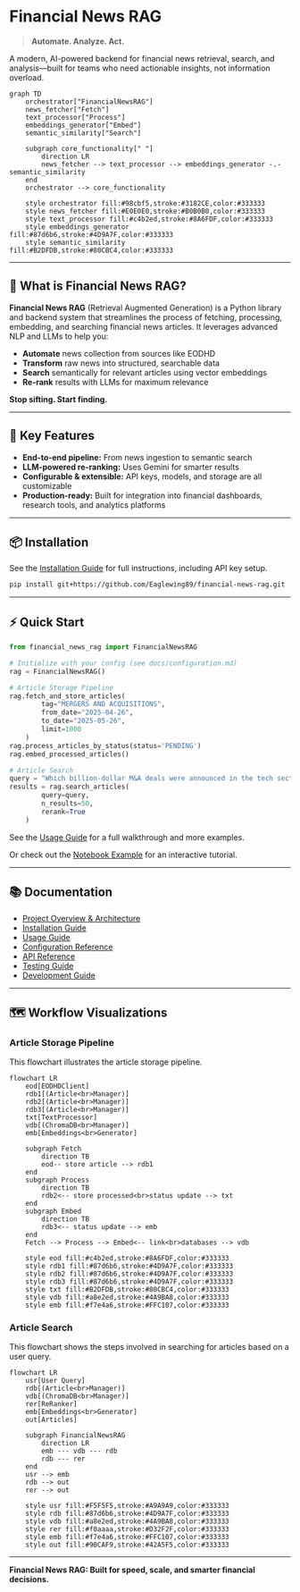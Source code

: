 # Financial News RAG

> **Automate. Analyze. Act.**

A modern, AI-powered backend for financial news retrieval, search, and analysis—built for teams who need actionable insights, not information overload.

```mermaid
graph TD
    orchestrator["FinancialNewsRAG"]
    news_fetcher["Fetch"]
    text_processor["Process"]
    embeddings_generator["Embed"]
    semantic_similarity["Search"]

    subgraph core_functionality[" "]
        direction LR
        news_fetcher --> text_processor --> embeddings_generator -.- semantic_similarity
    end
    orchestrator --> core_functionality

    style orchestrator fill:#98cbf5,stroke:#3182CE,color:#333333
    style news_fetcher fill:#E0E0E0,stroke:#B0B0B0,color:#333333
    style text_processor fill:#c4b2ed,stroke:#8A6FDF,color:#333333
    style embeddings_generator fill:#87d6b6,stroke:#4D9A7F,color:#333333
    style semantic_similarity fill:#B2DFDB,stroke:#80CBC4,color:#333333
```

---

## 🚀 What is Financial News RAG?

**Financial News RAG** (Retrieval Augmented Generation) is a Python library and backend system that streamlines the process of fetching, processing, embedding, and searching financial news articles. It leverages advanced NLP and LLMs to help you:

- **Automate** news collection from sources like EODHD
- **Transform** raw news into structured, searchable data
- **Search** semantically for relevant articles using vector embeddings
- **Re-rank** results with LLMs for maximum relevance

**Stop sifting. Start finding.**

---

## 🔑 Key Features

- **End-to-end pipeline:** From news ingestion to semantic search
- **LLM-powered re-ranking:** Uses Gemini for smarter results
- **Configurable & extensible:** API keys, models, and storage are all customizable
- **Production-ready:** Built for integration into financial dashboards, research tools, and analytics platforms

---

## 📦 Installation

See the [Installation Guide](docs/installation.md) for full instructions, including API key setup.

```bash
pip install git+https://github.com/Eaglewing89/financial-news-rag.git
```

---

## ⚡ Quick Start

```python
from financial_news_rag import FinancialNewsRAG

# Initialize with your config (see docs/configuration.md)
rag = FinancialNewsRAG()

# Article Storage Pipeline
rag.fetch_and_store_articles(
        tag="MERGERS AND ACQUISITIONS", 
        from_date="2025-04-26", 
        to_date="2025-05-26", 
        limit=1000
    )
rag.process_articles_by_status(status='PENDING')
rag.embed_processed_articles()

# Article Search
query = "Which billion-dollar M&A deals were announced in the tech sector in the last 30 days, and what were the valuation multiples?"
results = rag.search_articles(
        query=query, 
        n_results=50,
        rerank=True
    )
```

See the [Usage Guide](./docs/usage_guide.md) for a full walkthrough and more examples.

Or check out the [Notebook Example](./examples/financial_news_rag_example.ipynb) for an interactive tutorial. 

---

## 📚 Documentation

- [Project Overview & Architecture](./docs/index.md)
- [Installation Guide](./docs/installation.md)
- [Usage Guide](./docs/usage_guide.md)
- [Configuration Reference](./docs/configuration.md)
- [API Reference](./docs/api_reference/index.md)
- [Testing Guide](./docs/testing.md)
- [Development Guide](./docs/development.md)

---

## 🗺️ Workflow Visualizations

### Article Storage Pipeline

This flowchart illustrates the article storage pipeline.

```mermaid
flowchart LR
    eod[EODHDClient]
    rdb1[(Article<br>Manager)]
    rdb2[(Article<br>Manager)]
    rdb3[(Article<br>Manager)]
    txt[TextProcessor]
    vdb[(ChromaDB<br>Manager)]
    emb[Embeddings<br>Generator]

    subgraph Fetch
        direction TB
        eod-- store article --> rdb1
    end
    subgraph Process
        direction TB
        rdb2<-- store processed<br>status update --> txt
    end
    subgraph Embed
        direction TB
        rdb3<-- status update --> emb
    end
    Fetch --> Process --> Embed<-- link<br>databases --> vdb

    style eod fill:#c4b2ed,stroke:#8A6FDF,color:#333333
    style rdb1 fill:#87d6b6,stroke:#4D9A7F,color:#333333
    style rdb2 fill:#87d6b6,stroke:#4D9A7F,color:#333333
    style rdb3 fill:#87d6b6,stroke:#4D9A7F,color:#333333
    style txt fill:#B2DFDB,stroke:#80CBC4,color:#333333
    style vdb fill:#a8e2ed,stroke:#4A9BA8,color:#333333
    style emb fill:#f7e4a6,stroke:#FFC107,color:#333333
```

### Article Search

This flowchart shows the steps involved in searching for articles based on a user query.

```mermaid
flowchart LR
    usr[User Query]
    rdb[(Article<br>Manager)]
    vdb[(ChromaDB<br>Manager)]
    rer[ReRanker]
    emb[Embeddings<br>Generator]
    out[Articles]

    subgraph FinancialNewsRAG
        direction LR
        emb --- vdb --- rdb
        rdb --- rer
    end
    usr --> emb
    rdb --> out
    rer --> out

    style usr fill:#F5F5F5,stroke:#A9A9A9,color:#333333
    style rdb fill:#87d6b6,stroke:#4D9A7F,color:#333333
    style vdb fill:#a8e2ed,stroke:#4A9BA8,color:#333333
    style rer fill:#f0aaaa,stroke:#D32F2F,color:#333333
    style emb fill:#f7e4a6,stroke:#FFC107,color:#333333
    style out fill:#90CAF9,stroke:#42A5F5,color:#333333
```

---

**Financial News RAG: Built for speed, scale, and smarter financial decisions.**
